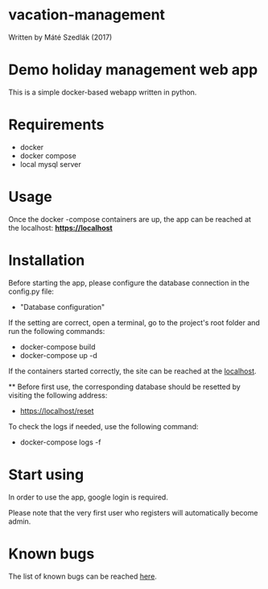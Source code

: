 # vacation-management
Written by Máté Szedlák (2017)

Demo holiday management web app
==========
This is a simple docker-based webapp written in python.

# Requirements
* docker
* docker compose
* local mysql server


# Usage
Once the docker -compose containers are up, the app can be reached at the localhost:
[**https://localhost**](https://localhost)

# Installation
Before starting the app, please configure the database connection in the config.py file:
* "Database configuration"

If the setting are correct, open a terminal, go to the project's root folder and run the following commands:
* docker-compose build
* docker-compose up -d

If the containers started correctly, the site can be reached at the [localhost](https://localhost).

** Before first use, the corresponding database should be resetted by visiting the following address:
* [https://localhost/reset](https://localhost/reset)

To check the logs if needed, use the following command:
* docker-compose logs -f

# Start using
In order to use the app, google login is required.

Please note that the very first user who registers will automatically become admin.

# Known bugs
The list of known bugs can be reached [here](https://github.com/szedlakmate/vacation-management/known_bugs).